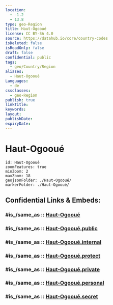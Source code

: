 ```yaml
---
location:
  - -1.2
  - 13.8
type: geo-Region
title: Haut-Ogooué
license: CC BY-SA 4.0
source: https://datahub.io/core/country-codes
isDeleted: false
isReadOnly: false
draft: false
confidential: public
tags:
  - geo/Country/Region
aliases:
  - Haut-Ogooué
Languages:
  - de
cssclasses:
  - geo-Region
publish: true
linkTitle:
keywords:
layout:
publishDate:
expiryDate:
---
```


# Haut-Ogooué

```leaflet
id: Haut-Ogooué
zoomFeatures: true 
minZoom: 2 
maxZoom: 18
geojsonFolder: ./Haut-Ogooué/
markerFolder: ./Haut-Ogooué/
```


## Confidential Links & Embeds: 

### #is_/same_as :: [Haut-Ogooué](/_Standards/Earth/Continent/Africa/Africa~Central/Gabon/Provinces~Gabon/Haut-Ogooué.md) 

### #is_/same_as :: [Haut-Ogooué.public](/_public/Earth/Continent/Africa/Africa~Central/Gabon/Provinces~Gabon/Haut-Ogooué.public.md) 

### #is_/same_as :: [Haut-Ogooué.internal](/_internal/Earth/Continent/Africa/Africa~Central/Gabon/Provinces~Gabon/Haut-Ogooué.internal.md) 

### #is_/same_as :: [Haut-Ogooué.protect](/_protect/Earth/Continent/Africa/Africa~Central/Gabon/Provinces~Gabon/Haut-Ogooué.protect.md) 

### #is_/same_as :: [Haut-Ogooué.private](/_private/Earth/Continent/Africa/Africa~Central/Gabon/Provinces~Gabon/Haut-Ogooué.private.md) 

### #is_/same_as :: [Haut-Ogooué.personal](/_personal/Earth/Continent/Africa/Africa~Central/Gabon/Provinces~Gabon/Haut-Ogooué.personal.md) 

### #is_/same_as :: [Haut-Ogooué.secret](/_secret/Earth/Continent/Africa/Africa~Central/Gabon/Provinces~Gabon/Haut-Ogooué.secret.md)

